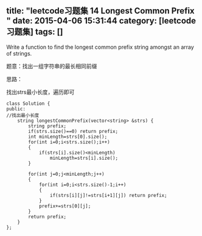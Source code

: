 title: "leetcode习题集 14 Longest Common Prefix  "
date: 2015-04-06 15:31:44
category: [leetcode习题集]
tags: []
---

Write a function to find the longest common prefix string amongst an array of strings.


题意：找出一组字符串的最长相同前缀

思路：

找出strs最小长度，遍历即可




```
class Solution {
public:
//找出最小长度
    string longestCommonPrefix(vector<string> &strs) {
        string prefix;
        if(strs.size()==0) return prefix;
        int minLength=strs[0].size();
        for(int i=0;i<strs.size();i++)
        {
            if(strs[i].size()<minLength)
                minLength=strs[i].size();
        }
        
        for(int j=0;j<minLength;j++)
        {
            for(int i=0;i<strs.size()-1;i++)
            {
                if(strs[i][j]!=strs[i+1][j]) return prefix;
            }
            prefix+=strs[0][j];
        }
        return prefix;
    }
};
```